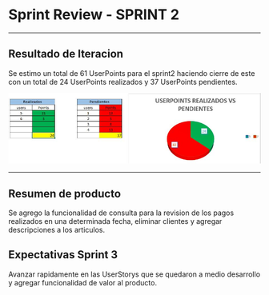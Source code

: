 
# Sprint Review - SPRINT 2
***

## Resultado de Iteracion

Se estimo un total de 61 UserPoints para el sprint2 haciendo cierre de este con un total de 24 UserPoints realizados y 37 UserPoints pendientes.

![Grafico de tiempo de trabajo realizado](https://raw.githubusercontent.com/PLATYPUSCO007/CrediHogAR-Backend/master/Iteraciones/Iteracion%202/Imagenes/userpointsrealizados.JPG)

***

## Resumen de producto

Se agrego la funcionalidad de consulta para la revision de los pagos realizados en una determinada fecha, eliminar clientes y agregar descripciones a los articulos.


## Expectativas Sprint 3

Avanzar rapidamente en las UserStorys que se quedaron a medio desarrollo y agregar funcionalidad de valor al producto.

